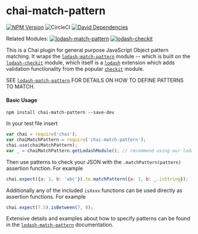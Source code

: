 # chai-match-pattern
[![NPM Version](https://img.shields.io/npm/v/chai-match-pattern.svg)](https://www.npmjs.com/package/chai-match-pattern)
![CircleCI](https://circleci.com/gh/Originate/chai-match-pattern.svg?style=shield&circle-token=:circle-token)
[![David Dependencies](https://david-dm.org/Originate/chai-match-pattern.svg)](https://david-dm.org/Originate/chai-match-pattern)

Related Modules:
[![lodash-match-pattern](https://img.shields.io/npm/v/lodash-match-pattern.svg?label=lodash-match-pattern)](https://www.npmjs.com/package/lodash-match-pattern)
[![lodash-checkit](https://img.shields.io/npm/v/lodash-checkit.svg?label=lodash-checkit)](https://www.npmjs.com/package/lodash-checkit)

This is a Chai plugin for general purpose JavaScript Object pattern matching. It wraps the [`lodash-match-pattern`](https://github.com/originate/lodash-match-pattern) module -- which is built on the [`lodash-checkit`](https://github.com/Originate/lodash-checkit) module,  which itself is a [`lodash`](https://lodash.com/docs) extension which adds validation functionality from the popular [`checkit`](https://github.com/tgriesser/checkit) module.

SEE [`lodash-match-pattern`](https://github.com/originate/lodash-match-pattern) FOR DETAILS ON HOW TO DEFINE PATTERNS TO MATCH.


#### Basic Usage
```
npm install chai-match-pattern --save-dev
```
In your test file insert
```javascript
var chai = require('chai');
var chaiMatchPattern = require('chai-match-pattern');
chai.use(chaiMatchPattern);
var _ = chaiMatchPattern.getLodashModule(); // recommend using our lodash extension
```
Then use patterns to check your JSON with the `.matchPattern(pattern)` assertion function.  For example
```javascript
chai.expect({a: 1, b: 'abc'}).to.matchPattern({a: 1, b: _.isString});
```
Additionally any of the included `isXxxx` functions can be used directly as assertion functions. For example
```javascript
chai.expect(7.5).isBetween(7, 8);
```

Extensive details and examples about how to specify patterns can be found in the [`lodash-match-pattern`](https://github.com/originate/lodash-match-pattern) documentation.
